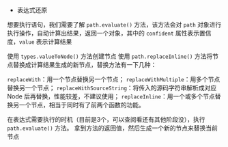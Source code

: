 - 表达式还原

想要执行语句，我们需要了解 `path.evaluate()` 方法，该方法会对 `path` 对象进行执行操作，自动计算出结果，返回一个对象，其中的 `confident` 属性表示置信度，`value` 表示计算结果


使用 `types.valueToNode()` 方法创建节点
使用 `path.replaceInline()` 方法将节点替换成计算结果生成的新节点，替换方法有一下几种：

`replaceWith`：用一个节点替换另一个节点；
`replaceWithMultiple`：用多个节点替换另一个节点；
`replaceWithSourceString`：将传入的源码字符串解析成对应 Node 后再替换，性能较差，不建议使用；
`replaceInline`：用一个或多个节点替换另一个节点，相当于同时有了前两个函数的功能。

在表达式需要执行的时机（目前是3个，可以查阅看还有其他阶段没），执行`path.evaluate()` 方法。
拿到方法的返回值，然后生成一个新的节点来替换当前节点
